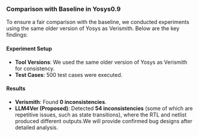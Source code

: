 ### Comparison with Baseline in Yosys0.9

To ensure a fair comparison with the baseline, we conducted experiments using the same older version of Yosys as Verismith. Below are the key findings:

#### Experiment Setup
- **Tool Versions**: We used the same older version of Yosys as Verismith for consistency.
- **Test Cases**: 500 test cases were executed.

#### Results
- **Verismith**: Found **0 inconsistencies**.
- **LLM4Ver (Proposed)**: Detected **54 inconsistencies** (some of which are repetitive issues, such as state transitions), where the RTL and netlist produced different outputs.We will provide confirmed bug designs after detailed analysis.

